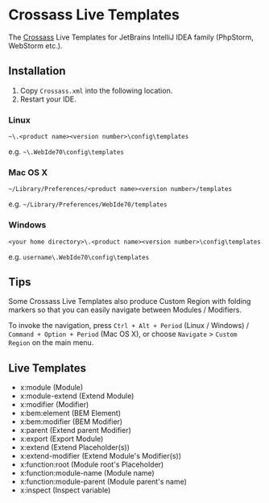 # Crossass Live Templates

The [Crossass](https://github.com/whizark/crossass) Live Templates for JetBrains IntelliJ IDEA family (PhpStorm, WebStorm etc.).

## Installation

 1. Copy `Crossass.xml` into the following location.
 2. Restart your IDE.

### Linux

`~\.<product name><version number>\config\templates`

e.g. `~\.WebIde70\config\templates`

### Mac OS X

`~/Library/Preferences/<product name><version number>/templates`

e.g. `~/Library/Preferences/WebIde70/templates`

### Windows

`<your home directory>\.<product name><version number>\config\templates`

e.g. `username\.WebIde70\config\templates`

## Tips

Some Crossass Live Templates also produce Custom Region with folding markers so that you can easily navigate between Modules / Modifiers.

To invoke the navigation, press `Ctrl + Alt + Period` (Linux / Windows) / `Command + Option + Period` (Mac OS X), or choose `Navigate` > `Custom Region` on the main menu.

## Live Templates

 * x:module (Module)
 * x:module-extend (Extend Module)
 * x:modifier (Modifier)
 * x:bem:element (BEM Element)
 * x:bem:modifier (BEM Modifier)
 * x:parent (Extend parent Modifier)
 * x:export (Export Module)
 * x:extend (Extend Placeholder(s))
 * x:extend-modifier (Extend Module's Modifier(s))
 * x:function:root (Module root's Placeholder)
 * x:function:module-name (Module name)
 * x:function:module-parent (Module parent's name)
 * x:inspect (Inspect variable)
